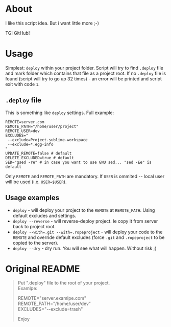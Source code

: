 About
=====

I like this script idea. But i want little more ;-)

TGI GitHub!

Usage
=====
Simplest: `deploy` within your project folder. Script will try to find `.deploy` file
and mark folder which contains that file as a project root. If no `.deploy` file
is found (script will try to go up 32 times) - an error will be printed and script
exit with code `1`.

`.deploy` file
-------
This is something like `deploy` settings. Full example:

    REMOTE=server.com
    REMOTE_PATH="/home/user/project"
    REMOTE_USER=dev
    EXCLUDES="
     --exclude=Project.sublime-workspace
     --exclude=*.egg-info
    "
    UPDATE_REMOTE=false # default
    DELETE_EXCLUDED=true # default
    SED="gsed -re" # in case you want to use GNU sed... "sed -Ee" is default

Only `REMOTE` and `REMOTE_PATH` are mandatory. If `USER` is ommited -- local user
will be used (i.e. `USER=$USER`).

Usage examples
--------------

* `deploy` - will deploy your project to the `REMOTE` at `REMOTE_PATH`. Using default excludes and settings.
* `deploy --reverse` - will reverse-deploy project. Ie copy it from server back to project root.
* `deploy --with=.git --with=.ropeproject` - will deploy your code to the `REMOTE` and override default excludes (force `.git` and `.ropeproject` to be copied to the server).
* `deploy --dry` - dry run. You will see what will happen. Without risk ;)

Original README
===============

> Put ".deploy" file to the root of your project.  
> Examlpe:
> 
> REMOTE="server.examlpe.com"  
> REMOTE_PATH="/home/user/dev"  
> EXCLUDES="--exclude=trash"  
> 
> Enjoy
